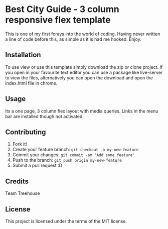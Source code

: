 # Best City Guide - 3 column responsive flex template

This is one of my first forays into the world of coding. Having never written a line of code before this, as simple as it is had me hooked. Enjoy.

## Installation

To use view or use this template simply download the zip or clone project. If you open in your favourite text editor you can use a package like live-server to view the files, alternatively you can open the download and open the index.html file in chrome.

## Usage

Its a one page, 3 column flex layout with media queries.
Links in the menu bar are installed though not activated.

## Contributing

1. Fork it!
2. Create your feature branch: `git checkout -b my-new-feature`
3. Commit your changes: `git commit -am 'Add some feature'`
4. Push to the branch: `git push origin my-new-feature`
5. Submit a pull request :D

## Credits

Team Treehouse

## License

This project is licensed under the terms of the MIT license.
